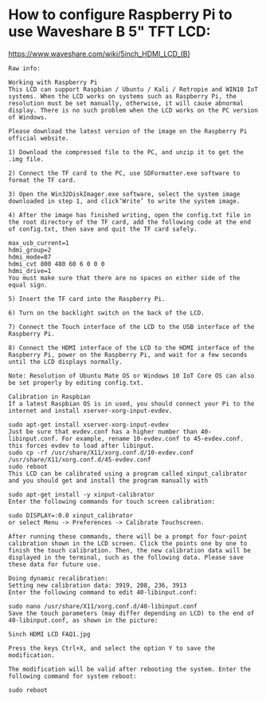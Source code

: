 

# How to configure Raspberry Pi to use Waveshare B 5" TFT LCD:
https://www.waveshare.com/wiki/5inch_HDMI_LCD_(B)

    Raw info:

    Working with Raspberry Pi
    This LCD can support Raspbian / Ubuntu / Kali / Retropie and WIN10 IoT systems. When the LCD works on systems such as Raspberry Pi, the resolution must be set manually, otherwise, it will cause abnormal display. There is no such problem when the LCD works on the PC version of Windows.

    Please download the latest version of the image on the Raspberry Pi official website.

    1) Download the compressed file to the PC, and unzip it to get the .img file.

    2) Connect the TF card to the PC, use SDFormatter.exe software to format the TF card.

    3) Open the Win32DiskImager.exe software, select the system image downloaded in step 1, and click‘Write’ to write the system image.

    4) After the image has finished writing, open the config.txt file in the root directory of the TF card, add the following code at the end of config.txt, then save and quit the TF card safely.

    max_usb_current=1
    hdmi_group=2
    hdmi_mode=87
    hdmi_cvt 800 480 60 6 0 0 0  
    hdmi_drive=1
    You must make sure that there are no spaces on either side of the equal sign.

    5) Insert the TF card into the Raspberry Pi.

    6) Turn on the backlight switch on the back of the LCD.

    7) Connect the Touch interface of the LCD to the USB interface of the Raspberry Pi.

    8) Connect the HDMI interface of the LCD to the HDMI interface of the Raspberry Pi, power on the Raspberry Pi, and wait for a few seconds until the LCD displays normally.

    Note: Resolution of Ubuntu Mate OS or Windows 10 IoT Core OS can also be set properly by editing config.txt.

    Calibration in Raspbian
    If a latest Raspbian OS is in used, you should connect your Pi to the internet and install xserver-xorg-input-evdev.

    sudo apt-get install xserver-xorg-input-evdev
    Just be sure that evdev.conf has a higher number than 40-libinput.conf. For example, rename 10-evdev.conf to 45-evdev.conf. this forces evdev to load after libinput.
    sudo cp -rf /usr/share/X11/xorg.conf.d/10-evdev.conf /usr/share/X11/xorg.conf.d/45-evdev.conf
    sudo reboot
    This LCD can be calibrated using a program called xinput_calibrator and you should get and install the program manually with

    sudo apt-get install -y xinput-calibrator
    Enter the following commands for touch screen calibration:

    sudo DISPLAY=:0.0 xinput_calibrator
    or select Menu -> Preferences -> Calibrate Touchscreen.

    After running these commands, there will be a prompt for four-point calibration shown in the LCD screen. Click the points one by one to finish the touch calibration. Then, the new calibration data will be displayed in the terminal, such as the following data. Please save these data for future use.

    Doing dynamic recalibration:
    Setting new calibration data: 3919, 208, 236, 3913
    Enter the following command to edit 40-libinput.conf:

    sudo nano /usr/share/X11/xorg.conf.d/40-libinput.conf
    Save the touch parameters (may differ depending on LCD) to the end of 40-libinput.conf, as shown in the picture:

    5inch HDMI LCD FAQ1.jpg

    Press the keys Ctrl+X, and select the option Y to save the modification.

    The modification will be valid after rebooting the system. Enter the following command for system reboot:

    sudo reboot